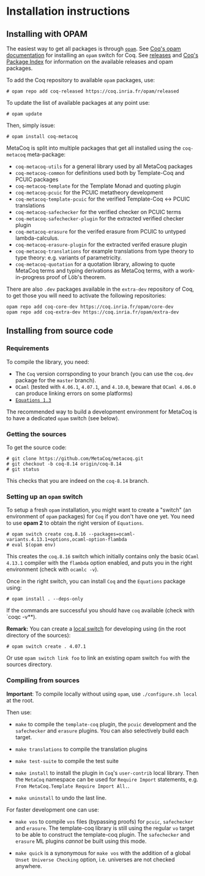 # Installation instructions

## Installing with OPAM

The easiest way to get all packages is through [`opam`](http://opam.ocaml.org).
See [Coq's opam documentation](https://coq.inria.fr/opam-using.html)
for installing an `opam` switch for Coq.
See [releases](https://github.com/MetaCoq/metacoq/releases) and
[Coq's Package Index](https://coq.inria.fr/opam/www/) for information on
the available releases and opam packages.

To add the Coq repository to available `opam` packages, use:

    # opam repo add coq-released https://coq.inria.fr/opam/released

To update the list of available packages at any point use:

    # opam update

Then, simply issue:

    # opam install coq-metacoq

MetaCoq is split into multiple packages that get all installed using the
`coq-metacoq` meta-package:

 - `coq-metacoq-utils` for a general library used by all MetaCoq packages
 - `coq-metacoq-common` for definitions used both by Template-Coq and PCUIC packages
 - `coq-metacoq-template` for the Template Monad and quoting plugin
 - `coq-metacoq-pcuic` for the PCUIC metatheory development
 - `coq-metacoq-template-pcuic` for the verified Template-Coq <-> PCUIC translations
 - `coq-metacoq-safechecker` for the verified checker on PCUIC terms
 - `coq-metacoq-safechecker-plugin` for the extracted verified checker plugin
 - `coq-metacoq-erasure` for the verifed erasure from PCUIC to
   untyped lambda-calculus.
 - `coq-metacoq-erasure-plugin` for the extracted verifed erasure plugin
 - `coq-metacoq-translations` for example translations from type theory
   to type theory: e.g. variants of parametricity.
 - `coq-metacoq-quotation` for a quotation library, allowing to 
   quote MetaCoq terms and typing derivations as MetaCoq terms,
   with a work-in-progress proof of Löb's theorem.
   
There are also `.dev` packages available in the `extra-dev` repository
of Coq, to get those you will need to activate the following repositories:

    opam repo add coq-core-dev https://coq.inria.fr/opam/core-dev
    opam repo add coq-extra-dev https://coq.inria.fr/opam/extra-dev


## Installing from source code

### Requirements

To compile the library, you need:

- The `Coq` version corrsponding to your branch (you can use the `coq.dev` package
  for the `master` branch).
- `OCaml` (tested with `4.06.1`, `4.07.1`, and `4.10.0`, beware that `OCaml 4.06.0`
  can produce linking errors on some platforms)
- [`Equations 1.3`](http://mattam82.github.io/Coq-Equations/)

The recommended way to build a development environment for MetaCoq is
to have a dedicated `opam` switch (see below).

### Getting the sources

To get the source code:

    # git clone https://github.com/MetaCoq/metacoq.git
    # git checkout -b coq-8.14 origin/coq-8.14
    # git status

This checks that you are indeed on the `coq-8.14` branch.

### Setting up an `opam` switch

To setup a fresh `opam` installation, you might want to create a
"switch" (an environment of `opam` packages) for `Coq` if you don't have
one yet. You need to use **opam 2** to obtain the right version of
`Equations`.

    # opam switch create coq.8.16 --packages=ocaml-variants.4.13.1+options,ocaml-option-flambda
    # eval $(opam env)

This creates the `coq.8.16` switch which initially contains only the
basic `OCaml` `4.13.1` compiler with the `flambda` option enabled,
and puts you in the right environment (check with `ocamlc -v`).

Once in the right switch, you can install `Coq` and the `Equations` package using:

    # opam install . --deps-only

If the commands are successful you should have `coq` available (check with `coqc -v**).


**Remark:** You can create a [local switch](https://opam.ocaml.org/blog/opam-20-tips/#Local-switches) for
developing using (in the root directory of the sources):

    # opam switch create . 4.07.1

Or use `opam switch link foo` to link an existing opam switch `foo` with
the sources directory.


### Compiling from sources

**Important**: To compile locally without using `opam`, use `./configure.sh local` at the root.

Then use:

- `make` to compile the `template-coq` plugin, the `pcuic`
  development and the `safechecker` and `erasure` plugins.
  You can also selectively build each target.

- `make translations` to compile the translation plugins

- `make test-suite` to compile the test suite

- `make install` to install the plugin in `Coq`'s `user-contrib` local
  library. Then the `MetaCoq` namespace can be used for `Require
  Import` statements, e.g. `From MetaCoq.Template Require Import All.`.

- `make uninstall` to undo the last line.

For faster development one can use:

- `make vos` to compile `vos` files (bypassing proofs)
  for `pcuic`, `safechecker` and `erasure`. The template-coq library is still using the regular `vo` target to be able
  to construct the template-coq plugin. The `safechecker` and
  `erasure` ML plugins *cannot* be built using this mode.

- `make quick` is a synonymous for `make vos` with the addition of a global `Unset Universe Checking` option, i.e. 
universes are not checked anywhere.
